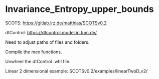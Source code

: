 # Invariance_Entropy_upper_bounds
SCOTS: https://gitlab.lrz.de/matthias/SCOTSv0.2 

dtControl: https://dtcontrol.model.in.tum.de/

Need to adjust paths of files and folders.

Compile the mex functions.

Unwheel the dtControl .whl file.

Linear 2 dimensional example: SCOTSv0.2/examples/linearTwoD_v2/
